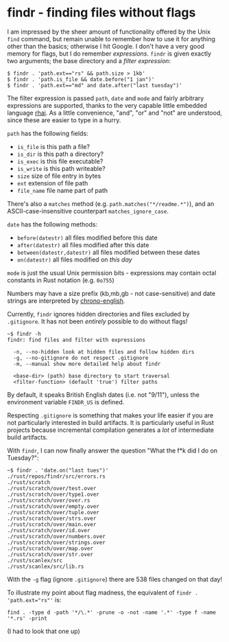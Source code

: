 # findr - finding files without flags

I am impressed by the sheer amount of functionality offered by the
Unix `find` command, but remain unable to remember how to use it
for anything other than the basics; otherwise I hit Google.
I don't have a very good memory for flags, but I do remember
_expressions_. `findr` is given exactly two arguments; the base directory
and a _filter expression_:

```
$ findr . 'path.ext=="rs" && path.size > 1kb'
$ findr . 'path.is_file && date.before("1 jan")'
$ findr . 'path.ext=="md" and date.after("last tuesday")'
```

The filter expression is passed `path`, `date` and `mode` and fairly arbitrary
expressions are supported, thanks to the very capable little embedded
language [rhai](https://github.com/jonathandturner/rhai). As a little
convenience, "and", "or" and "not" are understood, since these are
easier to type in a hurry.

`path` has the following fields:

  - `is_file`   is this path a file?
  - `is_dir`    is this path a directory?
  - `is_exec`   is this file executable?
  - `is_write`  is this path writeable?
  - `size`      size of file entry in bytes
  - `ext`       extension of file path
  - `file_name` file name part of path

There's also a `matches` method (e.g. `path.matches("*/readme.*")`),
and an ASCII-case-insensitive counterpart `matches_ignore_case`.

`date` has the following methods:

  - `before(datestr)`  all files modified before this date
  - `after(datestr)`   all files modified after this date
  - `between(datestr,datestr)`  all files modified between these dates
  - `on(datestr)` all files modified on _this day_

`mode` is just the usual Unix permission bits - expressions may
contain octal constants in Rust notation (e.g. `0o755`)

Numbers may have a size prefix (kb,mb,gb - not case-sensitive)
and date strings are interpreted by [chrono-english](https://github.com/stevedonovan/chrono-english).

Currently, `findr` ignores hidden directories and files excluded by `.gitignore`.
It has not been _entirely_ possible to do without flags!

```
~$ findr -h
findr: find files and filter with expressions

  -n, --no-hidden look at hidden files and follow hidden dirs
  -g, --no-gitignore do not respect .gitignore
  -m, --manual show more detailed help about findr

  <base-dir> (path) base directory to start traversal
  <filter-function> (default 'true') filter paths

```

By default, it speaks British English dates (i.e. not "9/11"),
unless the environment variable `FINDR_US` is defined.

Respecting `.gitignore` is something that makes your life easier if you are not particularly interested
in build artifacts. It is particularly useful in Rust projects because incremental compilation
generates a _lot_ of intermediate build artifacts.

With `findr`, I can now finally answer the question "What the f*k did I do on Tuesday?":

```
~$ findr . 'date.on("last tues")'
./rust/repos/findr/src/errors.rs
./rust/scratch
./rust/scratch/over/test.over
./rust/scratch/over/type1.over
./rust/scratch/over/over.rs
./rust/scratch/over/empty.over
./rust/scratch/over/tuple.over
./rust/scratch/over/strs.over
./rust/scratch/over/main.over
./rust/scratch/over/id.over
./rust/scratch/over/numbers.over
./rust/scratch/over/strings.over
./rust/scratch/over/map.over
./rust/scratch/over/str.over
./rust/scanlex/src
./rust/scanlex/src/lib.rs
```
With the `-g` flag (ignore `.gitignore`) there are 538 files changed on that day!

To illustrate my point about flag madness, the equivalent of `findr . 'path.ext="rs"'` is:

```
find . -type d -path '*/\.*' -prune -o -not -name '.*' -type f -name '*.rs' -print
```

(I had to look that one up)




